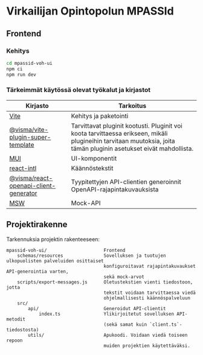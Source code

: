 # Virkailijan Opintopolun MPASSId

## Frontend

### Kehitys

```sh
cd mpassid-voh-ui
npm ci
npm run dev
```

### Tärkeimmät käytössä olevat työkalut ja kirjastot

| Kirjasto                                                                                                     | Tarkoitus                                                                                                                                                          |
| ------------------------------------------------------------------------------------------------------------ | ------------------------------------------------------------------------------------------------------------------------------------------------------------------ |
| [Vite](https://vitejs.dev/)                                                                                  | Kehitys ja paketointi                                                                                                                                              |
| [@visma/vite-plugin-super-template](https://www.npmjs.com/package/@visma/vite-plugin-super-template)         | Tarvittavat pluginit kootusti. Pluginit voi koota tarvittaessa erikseen, mikäli plugineihin tarvitaan muutoksia, joita tämän pluginin asetukset eivät mahdollista. |
| [MUI](https://mui.com/)                                                                                      | UI-komponentit                                                                                                                                                     |
| [react-intl](https://formatjs.io/docs/react-intl/)                                                           | Käännöstekstit                                                                                                                                                     |
| [@visma/react-openapi-client-generator](https://www.npmjs.com/package/@visma/react-openapi-client-generator) | Tyypitettyjen API-clientien generoinnit OpenAPI-rajapintakuvauksista                                                                                               |
| [MSW](https://mswjs.io/)                                                                                     | Mock-API                                                                                                                                                           |

## Projektirakenne

Tarkennuksia projektin rakenteeseen:

```
mpassid-voh-ui/                     Frontend
    schemas/resources               Sovelluksen ja tuotujen ulkopuolisten palveluiden osittaiset
                                    konfiguroitavat rajapintakuvaukset API-generointia varten,
                                    sekä mock-arvot
    scripts/export-messages.js      Oletustekstien vienti tiedostoon, jotta
                                    tekstit voidaan tarvittaessa viedä
                                    ohjelmallisesti käännöspalveluun
    src/
        api/                        Generoidut API-clientit
            index.ts                Ylikirjoitetut sovelluksen API-metodit
                                    (sekä samat kuin `client.ts`-tiedostosta)
        utils/                      Apukoodi. Voidaan viedä toiseen repoon
                                    muiden projektien käytettäväksi.
```
